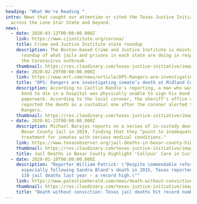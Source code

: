 ```yaml
---
heading: "What We're Reading "
intro: News that caught our attention or cited the Texas Justice Initiative from
  across the Lone Star State and beyond.
news:
  - date: 2020-03-12T00:00:00.000Z
    link: https://www.cjinstitute.org/corona/
    title: Crime and Justice Institute state roundup
    description: The Boston-based Crime and Justice Institute is maintaining a
      roundup of what jails and prisons in each state are doing in response to
      the Coronavirus outbreak.
    thumbnail: https://res.cloudinary.com/texas-justice-initiative/image/upload/v1586983248/CJI_omifur.svg
  - date: 2020-02-29T00:00:00.000Z
    link: https://www.mrt.com/news/article/DPS-Rangers-are-investigating-inmate-s-death-15095510.php?fbclid=IwAR2u5R9dQkvF8VjFW7tR9E0vMh3d7gC8D-Lq4IKD8SXnj8sozsA1Ph06h3U
    title: "DPS: Rangers are investigating inmate’s death at Midland County jail"
    description: According to Caitlin Randle's reporting, a man who was released on
      bond to die in a hospital was physically unable to sign his bond
      paperwork. According to the local coroner, the sheriff's office only
      reported the death as a custodial one after the coroner alerted the Texas
      Rangers.
    thumbnail: https://res.cloudinary.com/texas-justice-initiative/image/upload/v1583099398/MRT_amoetr.png
  - date: 2020-01-23T00:00:00.000Z
    description: Michael Barajas reports on a series of in-custody deaths at the
      Bexar County Jail in 2019, finding that they "point to inadequate
      treatment for inmates with serious medical conditions."
    link: https://www.texasobserver.org/jail-deaths-in-bexar-county-highlight-callous-care-in-custody/
    thumbnail: https://res.cloudinary.com/texas-justice-initiative/image/upload/v1582687831/download_mifcbf.svg
    title: Jail Deaths in Bexar County Highlight 'Callous' Care in Custody
  - date: 2020-01-10T00:00:00.000Z
    description: "Reporter William Patrick: \"Despite commendable reforms,
      especially following Sandra Bland's death in 2015, Texas reported at least
      110 jail deaths last year - a record high.\""
    link: https://www.palestineherald.com/news/death-without-conviction-texas-jail-deaths-hit-record-number-in/article_f740ab4e-33ea-11ea-8808-0b080e3512c4.html
    thumbnail: https://res.cloudinary.com/texas-justice-initiative/image/upload/v1582688026/PHP_p0mrmz.png
    title: "Death without conviction: Texas jail deaths hit record number in 2019"
---
```

